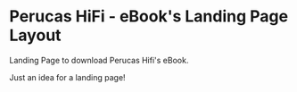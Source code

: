 # Perucas HiFi - eBook's Landing Page Layout
Landing Page to download Perucas Hifi's eBook.

Just an idea for a landing page!
